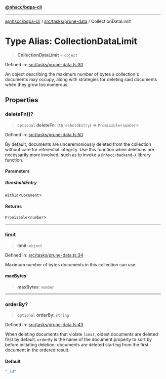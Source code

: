 [**@nhscc/bdpa-cli**](../../../../README.md)

***

[@nhscc/bdpa-cli](../../../../README.md) / [src/tasks/prune-data](../README.md) / CollectionDataLimit

# Type Alias: CollectionDataLimit

> **CollectionDataLimit** = `object`

Defined in: [src/tasks/prune-data.ts:30](https://github.com/nhscc/bdpa-cli/blob/ff937d5fa5de96938ab72f8ce38af693e479fb18/src/tasks/prune-data.ts#L30)

An object describing the maximum number of bytes a collection's documents may
occupy, along with strategies for deleting said documents when they grow too
numerous.

## Properties

### deleteFn()?

> `optional` **deleteFn**: (`thresholdEntry`) => `Promisable`\<`number`\>

Defined in: [src/tasks/prune-data.ts:50](https://github.com/nhscc/bdpa-cli/blob/ff937d5fa5de96938ab72f8ce38af693e479fb18/src/tasks/prune-data.ts#L50)

By default, documents are unceremoniously deleted from the collection
without care for referential integrity. Use this function when deletions
are necessarily more involved, such as to invoke a `@nhscc/backend-X`
library function.

#### Parameters

##### thresholdEntry

`WithId`\<`Document`\>

#### Returns

`Promisable`\<`number`\>

***

### limit

> **limit**: `object`

Defined in: [src/tasks/prune-data.ts:34](https://github.com/nhscc/bdpa-cli/blob/ff937d5fa5de96938ab72f8ce38af693e479fb18/src/tasks/prune-data.ts#L34)

Maximum number of bytes documents in this collection can use.

#### maxBytes

> **maxBytes**: `number`

***

### orderBy?

> `optional` **orderBy**: `string`

Defined in: [src/tasks/prune-data.ts:43](https://github.com/nhscc/bdpa-cli/blob/ff937d5fa5de96938ab72f8ce38af693e479fb18/src/tasks/prune-data.ts#L43)

When deleting documents that violate `limit`, oldest documents are deleted
first by default. `orderBy` is the name of the document property to sort by
before initiating deletion; documents are deleted starting from the first
document in the ordered result.

#### Default

```ts
"_id"
```

